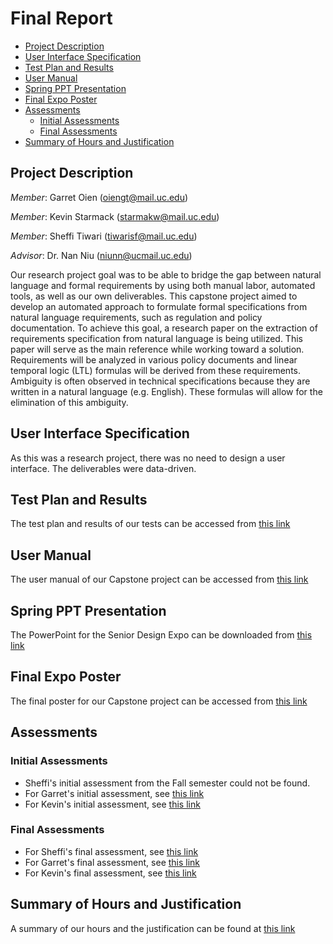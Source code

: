 # Final Report
 - [Project Description](#project-description)
 - [User Interface Specification](#user-interface-specification)
 - [Test Plan and Results](#test-plan-and-results)
 - [User Manual](#user-manual)
 - [Spring PPT Presentation](#spring-ppt-presentation)
 - [Final Expo Poster](#final-expo-poster)
 - [Assessments](#assessments)
    - [Initial Assessments](#initial-assessments)
    - [Final Assessments](#final-assessments)
 - [Summary of Hours and Justification](#summary-of-hours-and-justification)

## Project Description
_Member_: Garret Oien (oiengt@mail.uc.edu)

_Member_: Kevin Starmack (starmakw@mail.uc.edu)

_Member_: Sheffi Tiwari (tiwarisf@mail.uc.edu)

_Advisor_: Dr. Nan Niu (niunn@ucmail.uc.edu)

Our research project goal was to be able to bridge the gap between natural language and formal requirements by using both manual labor, automated tools, as well as our own deliverables. This capstone project aimed to develop an automated approach to formulate formal specifications from natural language requirements, such as regulation and policy documentation. To achieve this goal, a research paper on the extraction of requirements specification from natural language is being utilized. This paper will serve as the main reference while working toward a solution. Requirements will be analyzed in various policy documents and linear temporal logic (LTL) formulas will be derived from these requirements. Ambiguity is often observed in technical specifications because they are written in a natural language (e.g. English). These formulas will allow for the elimination of this ambiguity.

## User Interface Specification
As this was a research project, there was no need to design a user interface. The deliverables were data-driven.

## Test Plan and Results
The test plan and results of our tests can be accessed from [this link](https://github.com/NLP-with-GKS/Senior-Design/blob/master/Test_Plan_and_Results.pdf)

## User Manual
The user manual of our Capstone project can be accessed from [this link](https://github.com/NLP-with-GKS/Senior-Design/blob/master/2021%20User%20Guide/User-Guide.md)

## Spring PPT Presentation
The PowerPoint for the Senior Design Expo can be downloaded from [this link](https://github.com/NLP-with-GKS/Senior-Design/blob/master/Expo%20Slidedeck.pptx)

## Final Expo Poster
The final poster for our Capstone project can be accessed from [this link](https://github.com/NLP-with-GKS/Senior-Design/blob/master/Senior%20Design%20-%20Poster.pdf)

## Assessments
### Initial Assessments
- Sheffi's initial assessment from the Fall semester could not be found.
- For Garret's initial assessment, see [this link](https://github.com/NLP-with-GKS/Senior-Design/blob/master/Classwork-Homework/Garret%20Oien_Individual%20Capstone%20Assessment.md)
- For Kevin's initial assessment, see [this link](https://github.com/NLP-with-GKS/Senior-Design/blob/master/Classwork-Homework/Kevin-SelfAssessment.md)

### Final Assessments
- For Sheffi's final assessment, see [this link](https://github.com/NLP-with-GKS/Senior-Design/blob/master/Final-Assessments/Sheffi%20Assessment.docx)
- For Garret's final assessment, see [this link](https://github.com/NLP-with-GKS/Senior-Design/blob/master/Final-Assessments/Garret%20Assessment.docx)
- For Kevin's final assessment, see [this link](https://github.com/NLP-with-GKS/Senior-Design/blob/master/Final-Assessments/Kevin%20Assessment.docx)

## Summary of Hours and Justification
A summary of our hours and the justification can be found at [this link](https://github.com/NLP-with-GKS/Senior-Design/blob/master/Hours.pdf)
